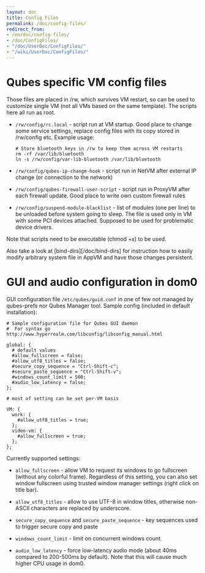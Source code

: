 ```yaml
---
layout: doc
title: Config Files
permalink: /doc/config-files/
redirect_from:
- /en/doc/config-files/
- /doc/ConfigFiles/
- "/doc/UserDoc/ConfigFiles/"
- "/wiki/UserDoc/ConfigFiles/"
---
```


Qubes specific VM config files
==============================

Those files are placed in /rw, which survives VM restart, so can be 
used to customize single VM (not all VMs based on the same template). 
The scripts here all run as root.

-   `/rw/config/rc.local` - script run at VM startup. Good place to 
change some service settings, replace config files with its copy stored 
in /rw/config etc. Example usage:

    ~~~
    # Store bluetooth keys in /rw to keep them across VM restarts
    rm -rf /var/lib/bluetooth 
    ln -s /rw/config/var-lib-bluetooth /var/lib/bluetooth
    ~~~

-   `/rw/config/qubes-ip-change-hook` - script run in NetVM after 
external IP change (or connection to the network)

-   `/rw/config/qubes-firewall-user-script` - script run in ProxyVM 
after each firewall update. Good place to write own custom firewall 
rules

-   `/rw/config/suspend-module-blacklist` - list of modules (one per 
line) to be unloaded before system going to sleep. The file is used 
only in VM with some PCI devices attached. Supposed to be used for 
problematic device drivers.

Note that scripts need to be executable (chmod +x) to be used.

Also take a look at [bind-dirs][/doc/bind-dirs] for instruction how to easily
modify arbitrary system file in AppVM and have those changes persistent.

GUI and audio configuration in dom0
===================================

GUI configuration file `/etc/qubes/guid.conf` in one of few not managed 
by qubes-prefs nor Qubes Manager tool. Sample config (included in 
default installation):

~~~
# Sample configuration file for Qubes GUI daemon
#  For syntax go http://www.hyperrealm.com/libconfig/libconfig_manual.html

global: {
  # default values
  #allow_fullscreen = false;
  #allow_utf8_titles = false;
  #secure_copy_sequence = "Ctrl-Shift-c";
  #secure_paste_sequence = "Ctrl-Shift-v";
  #windows_count_limit = 500;
  #audio_low_latency = false;
};

# most of setting can be set per-VM basis

VM: {
  work: {
    #allow_utf8_titles = true;
  };
  video-vm: {
    #allow_fullscreen = true;
  };
};
~~~

Currently supported settings:

-   `allow_fullscreen` - allow VM to request its windows to go 
fullscreen (without any colorful frame). Regardless of this setting, 
you can also set window fullscreen using trusted window manager 
settings (right click on title bar).

-   `allow_utf8_titles` - allow to use UTF-8 in window titles, 
otherwise non-ASCII characters are replaced by underscore.

-   `secure_copy_sequence` and `secure_paste_sequence` - key sequences 
used to trigger secure copy and paste

-   `windows_count_limit` - limit on concurrent windows count.

-   `audio_low_latency` - force low-latency audio mode (about 40ms 
compared to 200-500ms by default). Note that this will cause much 
higher CPU usage in dom0.
